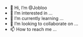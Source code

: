- 👋 Hi, I’m @Jobloo
- 👀 I’m interested in ...
- 🌱 I’m currently learning ...
- 💞️ I’m looking to collaborate on ...
- 📫 How to reach me ...

<!---
Jobloo/Jobloo is a ✨ special ✨ repository because its `README.md` (this file) appears on your GitHub profile.
You can click the Preview link to take a look at your changes.
--->
